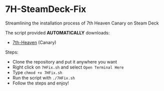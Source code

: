 # 7H-SteamDeck-Fix
Streamlining the installation process of 7th Heaven Canary on Steam Deck

The script provided **AUTOMATICALLY** downloads:
* [7th-Heaven](https://github.com/tsunamods-codes/7th-Heaven/releases/) (Canary)

Steps:
* Clone the repository and put it anywhere you want
* Right click on `7HFix.sh` and select `Open Terminal Here`
* Type `chmod +x 7HFix.sh`
* Run the script with `./7HFix.sh`
* Follow the steps and enjoy!
